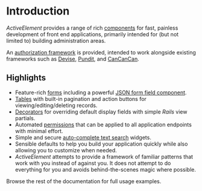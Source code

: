 # Introduction

_ActiveElement_ provides a range of rich [components](components.html) for fast, painless development of front end applications, primarily intended for (but not limited to) building administration areas.

An [authorization framework](access-control.html) is provided, intended to work alongside existing frameworks such as [Devise](https://github.com/heartcombo/devise), [Pundit](https://github.com/varvet/pundit), and [CanCanCan](https://github.com/CanCanCommunity/cancancan).

## Highlights

* Feature-rich [forms](components/forms.html) including a powerful [JSON form field component](components/forms/fields/json.html).
* [Tables](components/tables.html) with built-in pagination and action buttons for viewing/editing/deleting records.
* [Decorators](decorators.html) for overriding default display fields with simple _Rails_ view partials.
* Automated [permissions](access-control/authorization/permissions.html) that can be applied to all application endpoints with minimal effort.
* Simple and secure [auto-complete text search](components/forms/text-search.html) widgets.
* Sensible defaults to help you build your application quickly while also allowing you to customize when needed.
* _ActiveElement_ attempts to provide a framework of familiar patterns that work with you instead of against you. It does not attempt to do everything for you and avoids behind-the-scenes magic where possible.

Browse the rest of the documentation for full usage examples.
